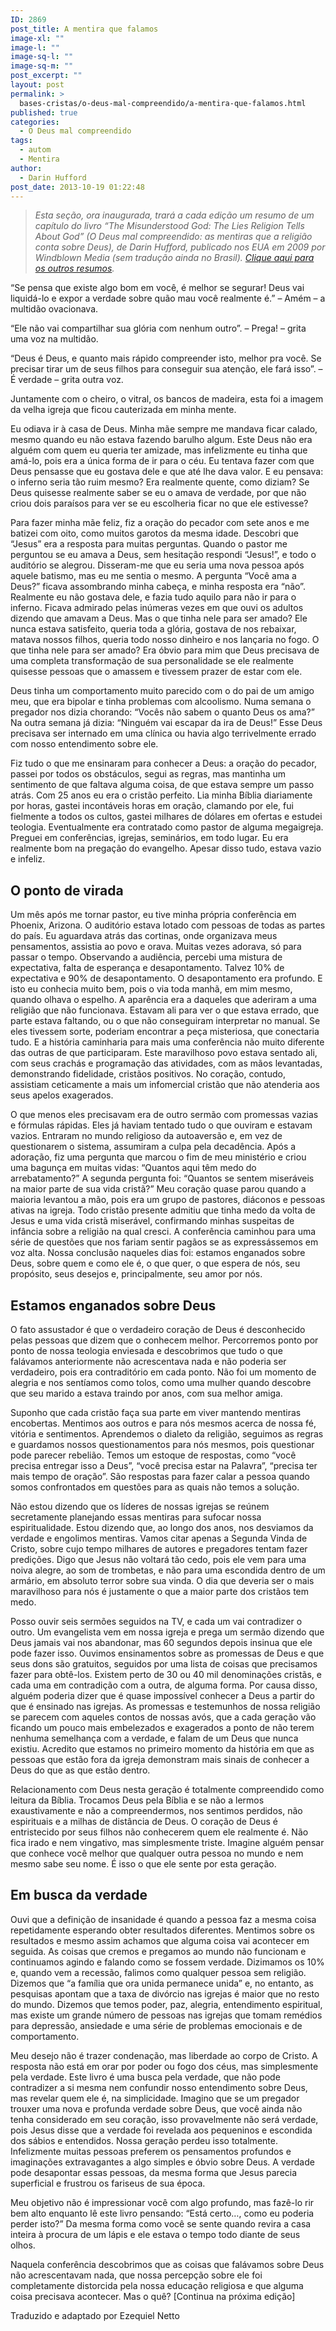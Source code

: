 ```yaml
---
ID: 2869
post_title: A mentira que falamos
image-xl: ""
image-l: ""
image-sq-l: ""
image-sq-m: ""
post_excerpt: ""
layout: post
permalink: >
  bases-cristas/o-deus-mal-compreendido/a-mentira-que-falamos.html
published: true
categories:
  - O Deus mal compreendido
tags:
  - autom
  - Mentira
author:
  - Darin Hufford
post_date: 2013-10-19 01:22:48
---
```

<blockquote><i>Esta seção, ora inaugurada, trará a cada edição um resumo de um capítulo do livro “The Misunderstood God: The Lies Religion Tells About God” (O Deus mal compreendido: as mentiras que a religião conta sobre Deus), de Darin Hufford, publicado nos EUA em 2009 por Windblown Media (sem tradução ainda no Brasil). <a title="O Deus mal compreendido" href="http://www.gruponews.com.br/bases-cristas/o-deus-mal-compreendido">Clique aqui para os outros resumos</a>.
</i></blockquote>
“Se pensa que existe algo bom em você, é melhor se segurar! Deus vai liquidá-lo e expor a verdade sobre quão mau você realmente é.”
– Amém – a multidão ovacionava.

“Ele não vai compartilhar sua glória com nenhum outro”.
– Prega! – grita uma voz na multidão.

“Deus é Deus, e quanto mais rápido compreender isto, melhor pra você. Se precisar tirar um de seus filhos para conseguir sua atenção, ele fará isso”.
– É verdade – grita outra voz.

Juntamente com o cheiro, o vitral, os bancos de madeira, esta foi a imagem da velha igreja que ficou cauterizada em minha mente.

Eu odiava ir à casa de Deus. Minha mãe sempre me mandava ficar calado, mesmo quando eu não estava fazendo barulho algum. Este Deus não era alguém com quem eu queria ter amizade, mas infelizmente eu tinha que amá-lo, pois era a única forma de ir para o céu. Eu tentava fazer com que Deus pensasse que eu gostava dele e que até lhe dava valor. E eu pensava: o inferno seria tão ruim mesmo? Era realmente quente, como diziam? Se Deus quisesse realmente saber se eu o amava de verdade, por que não criou dois paraísos para ver se eu escolheria ficar no que ele estivesse?

Para fazer minha mãe feliz, fiz a oração do pecador com sete anos e me batizei com oito, como muitos garotos da mesma idade. Descobri que “Jesus” era a resposta para muitas perguntas. Quando o pastor me perguntou se eu amava a Deus, sem hesitação respondi “Jesus!”, e todo o auditório se alegrou. Disseram-me que eu seria uma nova pessoa após aquele batismo, mas eu me sentia o mesmo. A pergunta “Você ama a Deus?” ficava assombrando minha cabeça, e minha resposta era “não”. Realmente eu não gostava dele, e fazia tudo aquilo para não ir para o inferno. Ficava admirado pelas inúmeras vezes em que ouvi os adultos dizendo que amavam a Deus. Mas o que tinha nele para ser amado? Ele nunca estava satisfeito, queria toda a glória, gostava de nos rebaixar, matava nossos filhos, queria todo nosso dinheiro e nos lançaria no fogo. O que tinha nele para ser amado? Era óbvio para mim que Deus precisava de uma completa transformação de sua personalidade se ele realmente quisesse pessoas que o amassem e tivessem prazer de estar com ele.

Deus tinha um comportamento muito parecido com o do pai de um amigo meu, que era bipolar e tinha problemas com alcoolismo. Numa semana o pregador nos dizia chorando: “Vocês não sabem o quanto Deus os ama?” Na outra semana já dizia: “Ninguém vai escapar da ira de Deus!” Esse Deus precisava ser internado em uma clínica ou havia algo terrivelmente errado com nosso entendimento sobre ele.

Fiz tudo o que me ensinaram para conhecer a Deus: a oração do pecador, passei por todos os obstáculos, segui as regras, mas mantinha um sentimento de que faltava alguma coisa, de que estava sempre um passo atrás. Com 25 anos eu era o cristão perfeito. Lia minha Bíblia diariamente por horas, gastei incontáveis horas em oração, clamando por ele, fui fielmente a todos os cultos, gastei milhares de dólares em ofertas e estudei teologia. Eventualmente era contratado como pastor de alguma megaigreja. Preguei em conferências, igrejas, seminários, em todo lugar. Eu era realmente bom na pregação do evangelho. Apesar disso tudo, estava vazio e infeliz.
<h2 style="text-align: left;">O ponto de virada</h2>
Um mês após me tornar pastor, eu tive minha própria conferência em Phoenix, Arizona. O auditório estava lotado com pessoas de todas as partes do país. Eu aguardava atrás das cortinas, onde organizava meus pensamentos, assistia ao povo e orava. Muitas vezes adorava, só para passar o tempo. Observando a audiência, percebi uma mistura de expectativa, falta de esperança e desapontamento. Talvez 10% de expectativa e 90% de desapontamento. O desapontamento era profundo. E isto eu conhecia muito bem, pois o via toda manhã, em mim mesmo, quando olhava o espelho. A aparência era a daqueles que aderiram a uma religião que não funcionava. Estavam ali para ver o que estava errado, que parte estava faltando, ou o que não conseguiram interpretar no manual. Se eles tivessem sorte, poderiam encontrar a peça misteriosa, que conectaria tudo. E a história caminharia para mais uma conferência não muito diferente das outras de que participaram. Este maravilhoso povo estava sentado ali, com seus crachás e programação das atividades, com as mãos levantadas, demonstrando fidelidade, cristãos positivos. No coração, contudo, assistiam ceticamente a mais um infomercial cristão que não atenderia aos seus apelos exagerados.

O que menos eles precisavam era de outro sermão com promessas vazias e fórmulas rápidas. Eles já haviam tentado tudo o que ouviram e estavam vazios. Entraram no mundo religioso da autoaversão e, em vez de questionarem o sistema, assumiram a culpa pela decadência. Após a adoração, fiz uma pergunta que marcou o fim de meu ministério e criou uma bagunça em muitas vidas: “Quantos aqui têm medo do arrebatamento?” A segunda pergunta foi: “Quantos se sentem miseráveis na maior parte de sua vida cristã?” Meu coração quase parou quando a maioria levantou a mão, pois era um grupo de pastores, diáconos e pessoas ativas na igreja. Todo cristão presente admitiu que tinha medo da volta de Jesus e uma vida cristã miserável, confirmando minhas suspeitas de infância sobre a religião na qual cresci. A conferência caminhou para uma série de questões que nos fariam sentir pagãos se as expressássemos em voz alta. Nossa conclusão naqueles dias foi: estamos enganados sobre Deus, sobre quem e como ele é, o que quer, o que espera de nós, seu propósito, seus desejos e, principalmente, seu amor por nós.
<h2>Estamos enganados sobre Deus</h2>
O fato assustador é que o verdadeiro coração de Deus é desconhecido pelas pessoas que dizem que o conhecem melhor. Percorremos ponto por ponto de nossa teologia enviesada e descobrimos que tudo o que falávamos anteriormente não acrescentava nada e não poderia ser verdadeiro, pois era contraditório em cada ponto. Não foi um momento de alegria e nos sentíamos como tolos, como uma mulher quando descobre que seu marido a estava traindo por anos, com sua melhor amiga.

Suponho que cada cristão faça sua parte em viver mantendo mentiras encobertas. Mentimos aos outros e para nós mesmos acerca de nossa fé, vitória e sentimentos. Aprendemos o dialeto da religião, seguimos as regras e guardamos nossos questionamentos para nós mesmos, pois questionar pode parecer rebelião. Temos um estoque de respostas, como “você precisa entregar isso a Deus”, “você precisa estar na Palavra”, “precisa ter mais tempo de oração”. São respostas para fazer calar a pessoa quando somos confrontados em questões para as quais não temos a solução.

Não estou dizendo que os líderes de nossas igrejas se reúnem secretamente planejando essas mentiras para sufocar nossa espiritualidade. Estou dizendo que, ao longo dos anos, nos desviamos da verdade e engolimos mentiras. Vamos citar apenas a Segunda Vinda de Cristo, sobre cujo tempo milhares de autores e pregadores tentam fazer predições. Digo que Jesus não voltará tão cedo, pois ele vem para uma noiva alegre, ao som de trombetas, e não para uma escondida dentro de um armário, em absoluto terror sobre sua vinda. O dia que deveria ser o mais maravilhoso para nós é justamente o que a maior parte dos cristãos tem medo.

Posso ouvir seis sermões seguidos na TV, e cada um vai contradizer o outro. Um evangelista vem em nossa igreja e prega um sermão dizendo que Deus jamais vai nos abandonar, mas 60 segundos depois insinua que ele pode fazer isso. Ouvimos ensinamentos sobre as promessas de Deus e que seus dons são gratuitos, seguidos por uma lista de coisas que precisamos fazer para obtê-los. Existem perto de 30 ou 40 mil denominações cristãs, e cada uma em contradição com a outra, de alguma forma. Por causa disso, alguém poderia dizer que é quase impossível conhecer a Deus a partir do que é ensinado nas igrejas. As promessas e testemunhos de nossa religião se parecem com aqueles contos de nossas avós, que a cada geração vão ficando um pouco mais embelezados e exagerados a ponto de não terem nenhuma semelhança com a verdade, e falam de um Deus que nunca existiu. Acredito que estamos no primeiro momento da história em que as pessoas que estão fora da igreja demonstram mais sinais de conhecer a Deus do que as que estão dentro.

Relacionamento com Deus nesta geração é totalmente compreendido como leitura da Bíblia. Trocamos Deus pela Bíblia e se não a lermos exaustivamente e não a compreendermos, nos sentimos perdidos, não espirituais e a milhas de distância de Deus. O coração de Deus é entristecido por seus filhos não conhecerem quem ele realmente é. Não fica irado e nem vingativo, mas simplesmente triste. Imagine alguém pensar que conhece você melhor que qualquer outra pessoa no mundo e nem mesmo sabe seu nome. É isso o que ele sente por esta geração.
<h2>Em busca da verdade</h2>
Ouvi que a definição de insanidade é quando a pessoa faz a mesma coisa repetidamente esperando obter resultados diferentes. Mentimos sobre os resultados e mesmo assim achamos que alguma coisa vai acontecer em seguida. As coisas que cremos e pregamos ao mundo não funcionam e continuamos agindo e falando como se fossem verdade. Dizimamos os 10% e, quando vem a recessão, falimos como qualquer pessoa sem religião. Dizemos que “a família que ora unida permanece unida” e, no entanto, as pesquisas apontam que a taxa de divórcio nas igrejas é maior que no resto do mundo. Dizemos que temos poder, paz, alegria, entendimento espiritual, mas existe um grande número de pessoas nas igrejas que tomam remédios para depressão, ansiedade e uma série de problemas emocionais e de comportamento.

Meu desejo não é trazer condenação, mas liberdade ao corpo de Cristo. A resposta não está em orar por poder ou fogo dos céus, mas simplesmente pela verdade. Este livro é uma busca pela verdade, que não pode contradizer a si mesma nem confundir nosso entendimento sobre Deus, mas revelar quem ele é, na simplicidade. Imagino que se um pregador trouxer uma nova e profunda verdade sobre Deus, que você ainda não tenha considerado em seu coração, isso provavelmente não será verdade, pois Jesus disse que a verdade foi revelada aos pequeninos e escondida dos sábios e entendidos. Nossa geração perdeu isso totalmente. Infelizmente muitas pessoas preferem os pensamentos profundos e imaginações extravagantes a algo simples e óbvio sobre Deus. A verdade pode desapontar essas pessoas, da mesma forma que Jesus parecia superficial e frustrou os fariseus de sua época.

Meu objetivo não é impressionar você com algo profundo, mas fazê-lo rir bem alto enquanto lê este livro pensando: “Está certo…, como eu poderia perder isto?” Da mesma forma como você se sente quando revira a casa inteira à procura de um lápis e ele estava o tempo todo diante de seus olhos.

Naquela conferência descobrimos que as coisas que falávamos sobre Deus não acrescentavam nada, que nossa percepção sobre ele foi completamente distorcida pela nossa educação religiosa e que alguma coisa precisava acontecer. Mas o quê? [Continua na próxima edição]
<p class="pebio">Traduzido e adaptado por Ezequiel Netto</p>